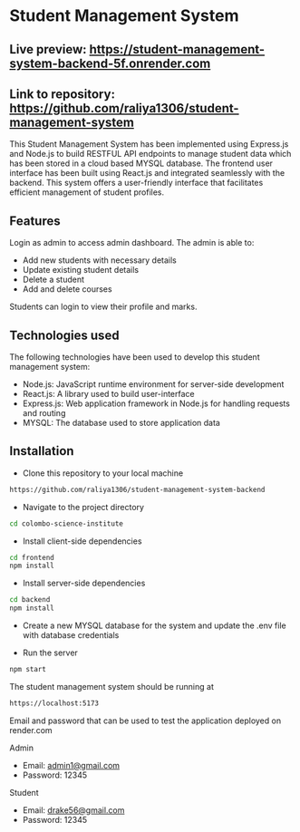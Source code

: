 # Student Management System
## Live preview: https://student-management-system-backend-5f.onrender.com
## Link to repository: https://github.com/raliya1306/student-management-system

This Student Management System has been implemented using Express.js and Node.js to build RESTFUL API endpoints to manage student data which has been stored in a cloud based MYSQL database. The frontend user interface has been built using React.js and integrated  seamlessly with the backend. This system offers a user-friendly interface that facilitates efficient management of student profiles.

## Features
Login as admin to access admin dashboard. The admin is able to:
- Add new students with necessary details
- Update existing student details
- Delete a student
- Add and delete courses

Students can login to view their profile and marks.

## Technologies used
The following technologies have been used to develop this student management system:
- Node.js: JavaScript runtime environment for server-side development
- React.js: A library used to build user-interface
- Express.js: Web application framework in Node.js for handling requests and routing
- MYSQL: The database used to store application data

## Installation
- Clone this repository to your local machine
```sh
https://github.com/raliya1306/student-management-system-backend
```

- Navigate to the project directory
```sh
cd colombo-science-institute
```

- Install client-side dependencies
```sh
cd frontend
npm install
```

- Install server-side dependencies
```sh
cd backend
npm install
```

- Create a new MYSQL database for the system and update the .env file with database credentials

- Run the server
```sh
npm start
```

The student management system should be running at
```sh
https://localhost:5173
```

Email and password that can be used to test the application deployed on render.com

Admin
- Email: admin1@gmail.com
- Password: 12345

Student
- Email: drake56@gmail.com
- Password: 12345